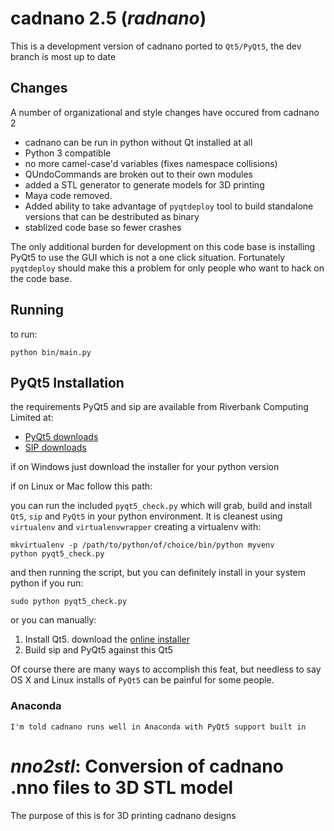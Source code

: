 # cadnano 2.5  (*radnano*)
This is a development version of cadnano ported to `Qt5/PyQt5`,
the dev branch is most up to date

## Changes
A number of organizational and style changes have occured from cadnano 2

* cadnano can be run in python without Qt installed at all
* Python 3 compatible
* no more camel-case'd variables (fixes namespace collisions)
* QUndoCommands are broken out to their own modules
* added a STL generator to generate models for 3D printing
* Maya code removed.
* Added ability to take advantage of `pyqtdeploy` tool to build standalone
versions that can be destributed as binary
* stablized code base so fewer crashes

The only additional burden for development on this code base is installing PyQt5
to use the GUI which is not a one click situation.  Fortunately `pyqtdeploy`
should make this a problem for only people who want to hack on the code base.

## Running

to run:

    python bin/main.py

## PyQt5 Installation

the requirements PyQt5 and sip are available from Riverbank Computing Limited at:

* [PyQt5 downloads](http://www.riverbankcomputing.com/software/pyqt/download5)
* [SIP downloads](http://www.riverbankcomputing.com/software/sip/download)

if on Windows just download the installer for your python version

if on Linux or Mac follow this path:

you can run the included `pyqt5_check.py` which will grab, build and install
`Qt5`, `sip` and `PyQt5` in your python environment.  It is cleanest using
`virtualenv` and `virtualenvwrapper` creating a virtualenv with:

    mkvirtualenv -p /path/to/python/of/choice/bin/python myvenv
    python pyqt5_check.py

and then running the script, but you can definitely install in your system
python if you run:

    sudo python pyqt5_check.py

or you can manually:

1.  Install Qt5. download the [online installer](http://www.qt.io/download-open-source/)
2.  Build sip and PyQt5 against this Qt5

Of course there are many ways to accomplish this feat, but needless to say
OS X and Linux installs of `PyQt5` can be painful for some people.

### Anaconda

    I'm told cadnano runs well in Anaconda with PyQt5 support built in

# *nno2stl*: Conversion of cadnano .nno files to 3D STL model

The purpose of this is for 3D printing cadnano designs
